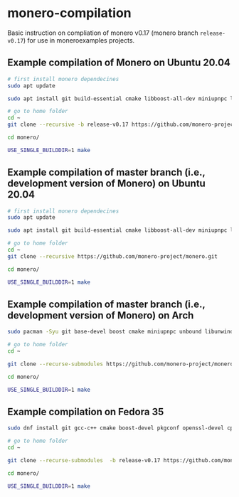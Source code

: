 # monero-compilation

Basic instruction on compliation of monero v0.17 (monero branch `release-v0.17`) 
for use in moneroexamples projects.

## Example compilation of Monero on Ubuntu 20.04

```bash
# first install monero dependecines
sudo apt update

sudo apt install git build-essential cmake libboost-all-dev miniupnpc libunbound-dev graphviz doxygen libunwind8-dev pkg-config libssl-dev libcurl4-openssl-dev libgtest-dev libreadline-dev libzmq3-dev libsodium-dev libhidapi-dev libhidapi-libusb0

# go to home folder
cd ~
git clone --recursive -b release-v0.17 https://github.com/monero-project/monero.git

cd monero/

USE_SINGLE_BUILDDIR=1 make
```


## Example compilation of master branch (i.e., development version of Monero) on Ubuntu 20.04

```bash
# first install monero dependecines
sudo apt update

sudo apt install git build-essential cmake libboost-all-dev miniupnpc libunbound-dev graphviz doxygen libunwind8-dev pkg-config libssl-dev libcurl4-openssl-dev libgtest-dev libreadline-dev libzmq3-dev libsodium-dev libhidapi-dev libhidapi-libusb0

# go to home folder
cd ~
git clone --recursive https://github.com/monero-project/monero.git

cd monero/

USE_SINGLE_BUILDDIR=1 make
```


## Example compilation of master branch (i.e., development version of Monero) on Arch

```bash
sudo pacman -Syu git base-devel boost cmake miniupnpc unbound libunwind openssl hidapi zeromq readline xz graphviz libsodium gtest

# go to home folder
cd ~

git clone --recurse-submodules https://github.com/monero-project/monero.git

cd monero/

USE_SINGLE_BUILDDIR=1 make
```


## Example compilation on Fedora 35

```bash
sudo dnf install git gcc-c++ cmake boost-devel pkgconf openssl-devel cppzmq-devel unbound-devel libsodium-devel libunwind-devel xz-devel hidapi-devel make libatomic curlpp-devel

# go to home folder
cd ~

git clone --recurse-submodules  -b release-v0.17 https://github.com/monero-project/monero.git

cd monero/

USE_SINGLE_BUILDDIR=1 make
```


